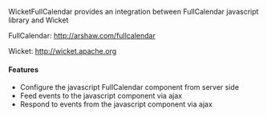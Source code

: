 WicketFullCalendar provides an integration between FullCalendar javascript library and Wicket

FullCalendar: http://arshaw.com/fullcalendar

Wicket: http://wicket.apache.org

#### Features

* Configure the javascript FullCalendar component from server side
* Feed events to the javascript component via ajax
* Respond to events from the javascript component via ajax